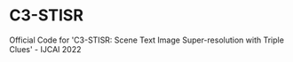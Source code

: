 # C3-STISR
Official Code for 'C3-STISR: Scene Text Image Super-resolution with Triple Clues' - IJCAI 2022
